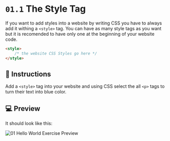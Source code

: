 # `01.1` The Style Tag

If you want to add styles into a website by writing CSS you have to always add it withing a `<style>` tag.
You can have as many style tags as you want but it is recomended to have only one at the beginning of your website code.
```HTML
<style>
    /* the website CSS Styles go here */
</style>
```

## 📝 Instructions

Add a `<style>` tag into your website and using CSS select the all `<p>` tags to turn their text into blue color.

## 💻 Preview

It should look like this:

![01 Hello World Exercise Preview](https://ucarecdn.com/6719c50c-2539-43c5-9fe0-8f67d78afc32/)